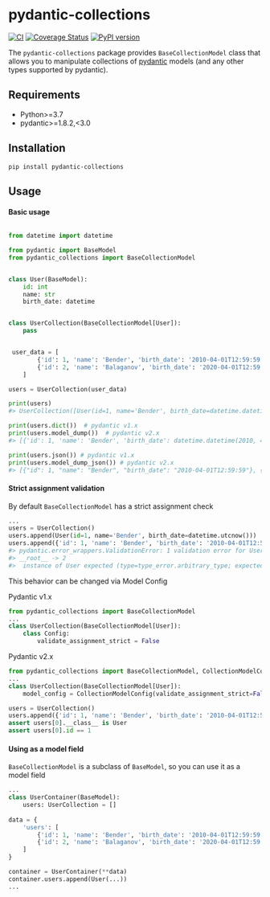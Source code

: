 # pydantic-collections

[![CI](https://github.com/romis2012/pydantic-collections/actions/workflows/ci.yml/badge.svg)](https://github.com/romis2012/pydantic-collections/actions/workflows/ci.yml)
[![Coverage Status](https://codecov.io/gh/romis2012/pydantic-collections/branch/master/graph/badge.svg)](https://codecov.io/gh/romis2012/pydantic-collections)
[![PyPI version](https://badge.fury.io/py/pydantic-collections.svg)](https://pypi.python.org/pypi/pydantic-collections)

The `pydantic-collections` package provides `BaseCollectionModel` class that allows you 
to manipulate collections of [pydantic](https://github.com/samuelcolvin/pydantic) models 
(and any other types supported by pydantic).


## Requirements
- Python>=3.7
- pydantic>=1.8.2,<3.0


## Installation

```
pip install pydantic-collections
```

## Usage

#### Basic usage
```python

from datetime import datetime

from pydantic import BaseModel
from pydantic_collections import BaseCollectionModel


class User(BaseModel):
    id: int
    name: str
    birth_date: datetime


class UserCollection(BaseCollectionModel[User]):
    pass


 user_data = [
        {'id': 1, 'name': 'Bender', 'birth_date': '2010-04-01T12:59:59'},
        {'id': 2, 'name': 'Balaganov', 'birth_date': '2020-04-01T12:59:59'},
    ]

users = UserCollection(user_data)

print(users)
#> UserCollection([User(id=1, name='Bender', birth_date=datetime.datetime(2010, 4, 1, 12, 59, 59)), User(id=2, name='Balaganov', birth_date=datetime.datetime(2020, 4, 1, 12, 59, 59))])

print(users.dict())  # pydantic v1.x
print(users.model_dump())  # pydantic v2.x
#> [{'id': 1, 'name': 'Bender', 'birth_date': datetime.datetime(2010, 4, 1, 12, 59, 59)}, {'id': 2, 'name': 'Balaganov', 'birth_date': datetime.datetime(2020, 4, 1, 12, 59, 59)}]

print(users.json()) # pydantic v1.x
print(users.model_dump_json()) # pydantic v2.x
#> [{"id": 1, "name": "Bender", "birth_date": "2010-04-01T12:59:59"}, {"id": 2, "name": "Balaganov", "birth_date": "2020-04-01T12:59:59"}]
```

#### Strict assignment validation

By default `BaseCollectionModel` has a strict assignment check
```python
...
users = UserCollection()
users.append(User(id=1, name='Bender', birth_date=datetime.utcnow()))  # OK
users.append({'id': 1, 'name': 'Bender', 'birth_date': '2010-04-01T12:59:59'})
#> pydantic.error_wrappers.ValidationError: 1 validation error for UserCollection
#> __root__ -> 2
#>  instance of User expected (type=type_error.arbitrary_type; expected_arbitrary_type=User)
```

This behavior can be changed via Model Config

Pydantic v1.x
```python
from pydantic_collections import BaseCollectionModel
...
class UserCollection(BaseCollectionModel[User]):
    class Config:
        validate_assignment_strict = False
```

Pydantic v2.x
```python
from pydantic_collections import BaseCollectionModel, CollectionModelConfig
...
class UserCollection(BaseCollectionModel[User]):
    model_config = CollectionModelConfig(validate_assignment_strict=False)
```

```python
users = UserCollection()
users.append({'id': 1, 'name': 'Bender', 'birth_date': '2010-04-01T12:59:59'})  # OK
assert users[0].__class__ is User
assert users[0].id == 1
```

#### Using as a model field

`BaseCollectionModel` is a subclass of `BaseModel`, so you can use it as a model field
```python
...
class UserContainer(BaseModel):
    users: UserCollection = []
        
data = {
    'users': [
        {'id': 1, 'name': 'Bender', 'birth_date': '2010-04-01T12:59:59'},
        {'id': 2, 'name': 'Balaganov', 'birth_date': '2020-04-01T12:59:59'},
    ]
}

container = UserContainer(**data)
container.users.append(User(...))
...
```
